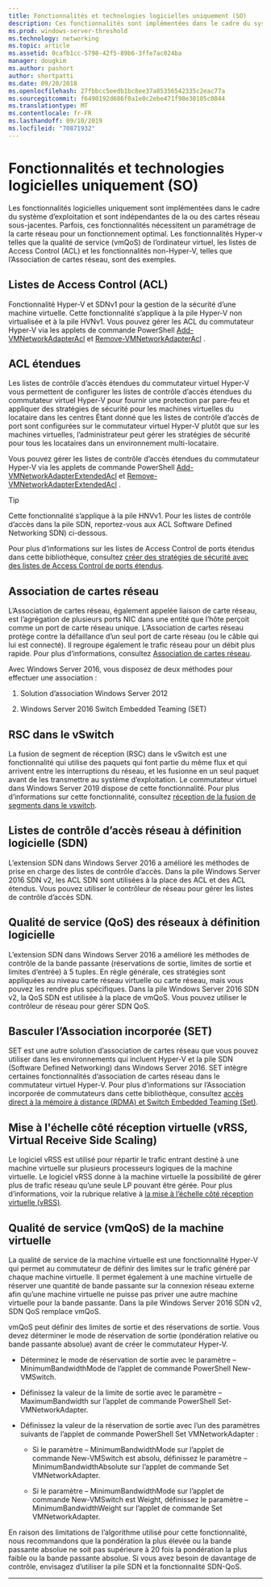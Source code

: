 ```yaml
---
title: Fonctionnalités et technologies logicielles uniquement (SO)
description: Ces fonctionnalités sont implémentées dans le cadre du système d’exploitation et sont indépendantes de la ou des cartes réseau sous-jacentes. Parfois, ces fonctionnalités nécessitent un paramétrage de la carte réseau pour un fonctionnement optimal. Les fonctionnalités Hyper-v telles que la qualité de service (vmQoS) de l’ordinateur virtuel, les listes de Access Control (ACL) et les fonctionnalités non-Hyper-V, telles que l’Association de cartes réseau, sont des exemples.
ms.prod: windows-server-threshold
ms.technology: networking
ms.topic: article
ms.assetid: 0cafb1cc-5798-42f5-89b6-3ffe7ac024ba
manager: dougkim
ms.author: pashort
author: shortpatti
ms.date: 09/20/2018
ms.openlocfilehash: 27fbbcc5eedb1bc8ee37a85356542335c2eac77a
ms.sourcegitcommit: f6490192d686f0a1e0c2ebe471f98e30105c0844
ms.translationtype: MT
ms.contentlocale: fr-FR
ms.lasthandoff: 09/10/2019
ms.locfileid: "70871932"
---
```

# <a name="software-only-so-features-and-technologies"></a>Fonctionnalités et technologies logicielles uniquement (SO)
Les fonctionnalités logicielles uniquement sont implémentées dans le cadre du système d’exploitation et sont indépendantes de la ou des cartes réseau sous-jacentes. Parfois, ces fonctionnalités nécessitent un paramétrage de la carte réseau pour un fonctionnement optimal. Les fonctionnalités Hyper-v telles que la qualité de service (vmQoS) de l’ordinateur virtuel, les listes de Access Control (ACL) et les fonctionnalités non-Hyper-V, telles que l’Association de cartes réseau, sont des exemples.

## <a name="access-control-lists-acls"></a>Listes de Access Control (ACL)

Fonctionnalité Hyper-V et SDNv1 pour la gestion de la sécurité d’une machine virtuelle. Cette fonctionnalité s’applique à la pile Hyper-V non virtualisée et à la pile HVNv1. Vous pouvez gérer les ACL du commutateur Hyper-V via les applets de commande PowerShell [Add-VMNetworkAdapterAcl](https://docs.microsoft.com/powershell/module/hyper-v/add-vmnetworkadapteracl?view=win10-ps) et [Remove-VMNetworkAdapterAcl](https://docs.microsoft.com/powershell/module/hyper-v/remove-vmnetworkadapteracl?view=win10-ps) .

## <a name="extended-acls"></a>ACL étendues

Les listes de contrôle d’accès étendues du commutateur virtuel Hyper-V vous permettent de configurer les listes de contrôle d’accès étendues du commutateur virtuel Hyper-V pour fournir une protection par pare-feu et appliquer des stratégies de sécurité pour les machines virtuelles du locataire dans les centres Étant donné que les listes de contrôle d’accès de port sont configurées sur le commutateur virtuel Hyper-V plutôt que sur les machines virtuelles, l’administrateur peut gérer les stratégies de sécurité pour tous les locataires dans un environnement multi-locataire.

Vous pouvez gérer les listes de contrôle d’accès étendues du commutateur Hyper-V via les applets de commande PowerShell [Add-VMNetworkAdapterExtendedAcl](https://docs.microsoft.com/powershell/module/hyper-v/add-vmnetworkadapterextendedacl?view=win10-ps) et [Remove-VMNetworkAdapterExtendedAcl](https://docs.microsoft.com/powershell/module/hyper-v/remove-vmnetworkadapteracl?view=win10-ps) .

>[!TIP] 
>Cette fonctionnalité s’applique à la pile HNVv1. Pour les listes de contrôle d’accès dans la pile SDN, reportez-vous aux ACL Software Defined Networking SDN) ci-dessous.

Pour plus d’informations sur les listes de Access Control de ports étendus dans cette bibliothèque, consultez [créer des stratégies de sécurité avec des listes de Access Control de ports étendus](https://docs.microsoft.com/windows-server/virtualization/hyper-v-virtual-switch/Create-Security-Policies-with-Extended-Port-Access-Control-Lists).

## <a name="nic-teaming"></a>Association de cartes réseau

L’Association de cartes réseau, également appelée liaison de carte réseau, est l’agrégation de plusieurs ports NIC dans une entité que l’hôte perçoit comme un port de carte réseau unique. L’Association de cartes réseau protège contre la défaillance d’un seul port de carte réseau (ou le câble qui lui est connecté). Il regroupe également le trafic réseau pour un débit plus rapide. Pour plus d’informations, consultez [Association de cartes réseau](https://docs.microsoft.com/windows-server/networking/technologies/nic-teaming/nic-teaming).

Avec Windows Server 2016, vous disposez de deux méthodes pour effectuer une association :

1.  Solution d’association Windows Server 2012

2.  Windows Server 2016 Switch Embedded Teaming (SET)


## <a name="rsc-in-the-vswitch"></a>RSC dans le vSwitch

La fusion de segment de réception (RSC) dans le vSwitch est une fonctionnalité qui utilise des paquets qui font partie du même flux et qui arrivent entre les interruptions du réseau, et les fusionne en un seul paquet avant de les transmettre au système d’exploitation. Le commutateur virtuel dans Windows Server 2019 dispose de cette fonctionnalité. Pour plus d’informations sur cette fonctionnalité, consultez [réception de la fusion de segments dans le vswitch](https://docs.microsoft.com/windows-server/networking/technologies/hpn/rsc-in-the-vswitch).

## <a name="software-defined-networking-sdn-acls"></a>Listes de contrôle d’accès réseau à définition logicielle (SDN)

L’extension SDN dans Windows Server 2016 a amélioré les méthodes de prise en charge des listes de contrôle d’accès. Dans la pile Windows Server 2016 SDN v2, les ACL SDN sont utilisées à la place des ACL et des ACL étendus. Vous pouvez utiliser le contrôleur de réseau pour gérer les listes de contrôle d’accès SDN. 

## <a name="sdn-quality-of-service-qos"></a>Qualité de service (QoS) des réseaux à définition logicielle

L’extension SDN dans Windows Server 2016 a amélioré les méthodes de contrôle de la bande passante (réservations de sortie, limites de sortie et limites d’entrée) à 5 tuples. En règle générale, ces stratégies sont appliquées au niveau carte réseau virtuelle ou carte réseau, mais vous pouvez les rendre plus spécifiques. Dans la pile Windows Server 2016 SDN v2, la QoS SDN est utilisée à la place de vmQoS. Vous pouvez utiliser le contrôleur de réseau pour gérer SDN QoS.

## <a name="switch-embedded-teaming-set"></a>Basculer l’Association incorporée (SET)

SET est une autre solution d’association de cartes réseau que vous pouvez utiliser dans les environnements qui incluent Hyper-V et la pile SDN (Software Defined Networking) dans Windows Server 2016. SET intègre certaines fonctionnalités d’association de cartes réseau dans le commutateur virtuel Hyper-V. Pour plus d’informations sur l’Association incorporée de commutateurs dans cette bibliothèque, consultez [accès direct à la mémoire à distance (RDMA) et Switch Embedded Teaming (Set)](https://docs.microsoft.com/windows-server/virtualization/hyper-v-virtual-switch/rdma-and-switch-embedded-teaming).

## <a name="virtual-receive-side-scaling-vrss"></a>Mise à l'échelle côté réception virtuelle (vRSS, Virtual Receive Side Scaling)

Le logiciel vRSS est utilisé pour répartir le trafic entrant destiné à une machine virtuelle sur plusieurs processeurs logiques de la machine virtuelle. Le logiciel vRSS donne à la machine virtuelle la possibilité de gérer plus de trafic réseau qu’une seule LP pouvant être gérée. Pour plus d’informations, voir la rubrique relative à [la mise à l’échelle côté réception virtuelle (vRSS)](https://docs.microsoft.com/windows-server/networking/technologies/vrss/vrss-top).

## <a name="virtual-machine-quality-of-service-vmqos"></a>Qualité de service (vmQoS) de la machine virtuelle

La qualité de service de la machine virtuelle est une fonctionnalité Hyper-V qui permet au commutateur de définir des limites sur le trafic généré par chaque machine virtuelle. Il permet également à une machine virtuelle de réserver une quantité de bande passante sur la connexion réseau externe afin qu’une machine virtuelle ne puisse pas priver une autre machine virtuelle pour la bande passante. Dans la pile Windows Server 2016 SDN v2, SDN QoS remplace vmQoS.

vmQoS peut définir des limites de sortie et des réservations de sortie. Vous devez déterminer le mode de réservation de sortie (pondération relative ou bande passante absolue) avant de créer le commutateur Hyper-V.

-  Déterminez le mode de réservation de sortie avec le paramètre – MinimumBandwidthMode de l’applet de commande PowerShell New-VMSwitch.

-  Définissez la valeur de la limite de sortie avec le paramètre – MaximumBandwidth sur l’applet de commande PowerShell Set-VMNetworkAdapter.

-  Définissez la valeur de la réservation de sortie avec l’un des paramètres suivants de l’applet de commande PowerShell Set VMNetworkAdapter :

   -  Si le paramètre – MinimumBandwidthMode sur l’applet de commande New-VMSwitch est absolu, définissez le paramètre – MinimumBandwidthAbsolute sur l’applet de commande Set VMNetworkAdapter.

   -  Si le paramètre – MinimumBandwidthMode sur l’applet de commande New-VMSwitch est Weight, définissez le paramètre – MinimumBandwidthWeight sur l’applet de commande Set VMNetworkAdapter.

En raison des limitations de l’algorithme utilisé pour cette fonctionnalité, nous recommandons que la pondération la plus élevée ou la bande passante absolue ne soit pas supérieure à 20 fois la pondération la plus faible ou la bande passante absolue. Si vous avez besoin de davantage de contrôle, envisagez d’utiliser la pile SDN et la fonctionnalité SDN-QoS.


---